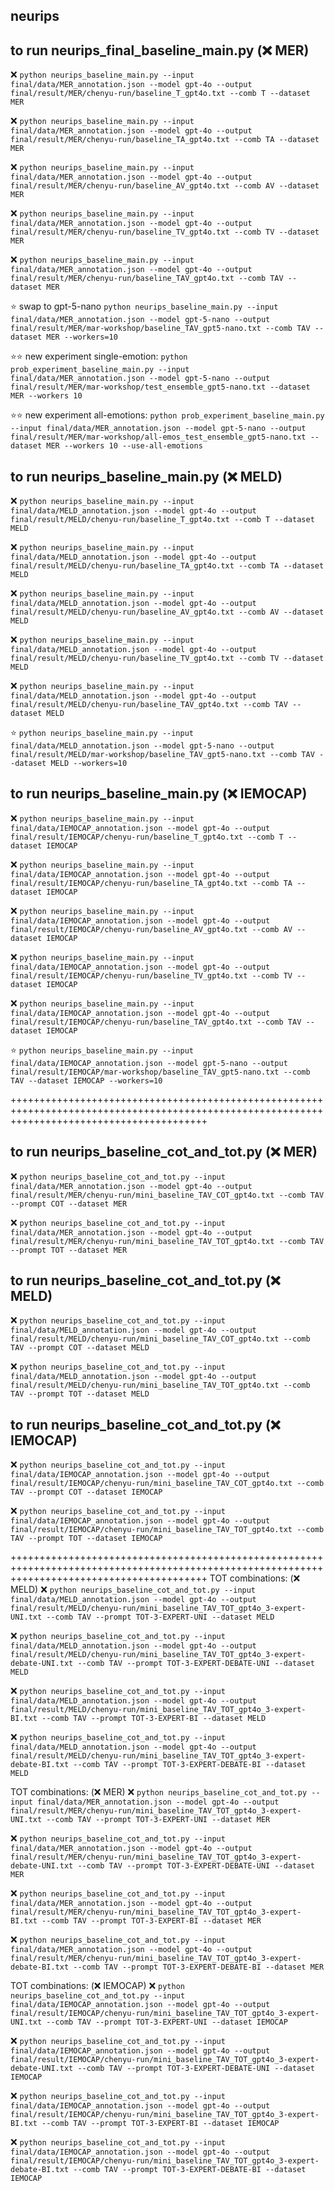 ## neurips

## to run neurips_final_baseline_main.py (❌ MER)

❌ `python neurips_baseline_main.py --input final/data/MER_annotation.json --model gpt-4o --output final/result/MER/chenyu-run/baseline_T_gpt4o.txt --comb T --dataset MER`

❌ `python neurips_baseline_main.py --input final/data/MER_annotation.json --model gpt-4o --output final/result/MER/chenyu-run/baseline_TA_gpt4o.txt --comb TA --dataset MER`

❌ `python neurips_baseline_main.py --input final/data/MER_annotation.json --model gpt-4o --output final/result/MER/chenyu-run/baseline_AV_gpt4o.txt --comb AV --dataset MER`

❌ `python neurips_baseline_main.py --input final/data/MER_annotation.json --model gpt-4o --output final/result/MER/chenyu-run/baseline_TV_gpt4o.txt --comb TV --dataset MER`

❌ `python neurips_baseline_main.py --input final/data/MER_annotation.json --model gpt-4o --output final/result/MER/chenyu-run/baseline_TAV_gpt4o.txt --comb TAV --dataset MER`

⭐️ swap to gpt-5-nano
`python neurips_baseline_main.py --input final/data/MER_annotation.json --model gpt-5-nano --output final/result/MER/mar-workshop/baseline_TAV_gpt5-nano.txt --comb TAV --dataset MER --workers=10`

⭐️⭐️ new experiment
single-emotion: `python prob_experiment_baseline_main.py --input final/data/MER_annotation.json --model gpt-5-nano --output final/result/MER/mar-workshop/test_ensemble_gpt5-nano.txt --dataset MER --workers 10`

⭐️⭐️ new experiment
all-emotions: `python prob_experiment_baseline_main.py --input final/data/MER_annotation.json --model gpt-5-nano --output final/result/MER/mar-workshop/all-emos_test_ensemble_gpt5-nano.txt --dataset MER --workers 10 --use-all-emotions`

## to run neurips_baseline_main.py (❌ MELD)

❌ `python neurips_baseline_main.py --input final/data/MELD_annotation.json --model gpt-4o --output final/result/MELD/chenyu-run/baseline_T_gpt4o.txt --comb T --dataset MELD`

❌ `python neurips_baseline_main.py --input final/data/MELD_annotation.json --model gpt-4o --output final/result/MELD/chenyu-run/baseline_TA_gpt4o.txt --comb TA --dataset MELD`

❌ `python neurips_baseline_main.py --input final/data/MELD_annotation.json --model gpt-4o --output final/result/MELD/chenyu-run/baseline_AV_gpt4o.txt --comb AV --dataset MELD`

❌ `python neurips_baseline_main.py --input final/data/MELD_annotation.json --model gpt-4o --output final/result/MELD/chenyu-run/baseline_TV_gpt4o.txt --comb TV --dataset MELD`

❌ `python neurips_baseline_main.py --input final/data/MELD_annotation.json --model gpt-4o --output final/result/MELD/chenyu-run/baseline_TAV_gpt4o.txt --comb TAV --dataset MELD`

⭐️ `python neurips_baseline_main.py --input final/data/MELD_annotation.json --model gpt-5-nano --output final/result/MELD/mar-workshop/baseline_TAV_gpt5-nano.txt --comb TAV --dataset MELD --workers=10`

## to run neurips_baseline_main.py (❌ IEMOCAP)

❌ `python neurips_baseline_main.py --input final/data/IEMOCAP_annotation.json --model gpt-4o --output final/result/IEMOCAP/chenyu-run/baseline_T_gpt4o.txt --comb T --dataset IEMOCAP`

❌ `python neurips_baseline_main.py --input final/data/IEMOCAP_annotation.json --model gpt-4o --output final/result/IEMOCAP/chenyu-run/baseline_TA_gpt4o.txt --comb TA --dataset IEMOCAP`

❌ `python neurips_baseline_main.py --input final/data/IEMOCAP_annotation.json --model gpt-4o --output final/result/IEMOCAP/chenyu-run/baseline_AV_gpt4o.txt --comb AV --dataset IEMOCAP`

❌ `python neurips_baseline_main.py --input final/data/IEMOCAP_annotation.json --model gpt-4o --output final/result/IEMOCAP/chenyu-run/baseline_TV_gpt4o.txt --comb TV --dataset IEMOCAP`

❌ `python neurips_baseline_main.py --input final/data/IEMOCAP_annotation.json --model gpt-4o --output final/result/IEMOCAP/chenyu-run/baseline_TAV_gpt4o.txt --comb TAV --dataset IEMOCAP`

⭐️ `python neurips_baseline_main.py --input final/data/IEMOCAP_annotation.json --model gpt-5-nano --output final/result/IEMOCAP/mar-workshop/baseline_TAV_gpt5-nano.txt --comb TAV --dataset IEMOCAP --workers=10`

++++++++++++++++++++++++++++++++++++++++++++++++++++++++++++++++++++++++++++++++++++++++++++++++++++++++++++++++++++++++++++++++++++++++++++++

## to run neurips_baseline_cot_and_tot.py (❌ MER)

❌ `python neurips_baseline_cot_and_tot.py --input final/data/MER_annotation.json --model gpt-4o --output final/result/MER/chenyu-run/mini_baseline_TAV_COT_gpt4o.txt --comb TAV --prompt COT --dataset MER`

❌ `python neurips_baseline_cot_and_tot.py --input final/data/MER_annotation.json --model gpt-4o --output final/result/MER/chenyu-run/mini_baseline_TAV_TOT_gpt4o.txt --comb TAV --prompt TOT --dataset MER`

## to run neurips_baseline_cot_and_tot.py (❌ MELD)

❌ `python neurips_baseline_cot_and_tot.py --input final/data/MELD_annotation.json --model gpt-4o --output final/result/MELD/chenyu-run/mini_baseline_TAV_COT_gpt4o.txt --comb TAV --prompt COT --dataset MELD`

❌ `python neurips_baseline_cot_and_tot.py --input final/data/MELD_annotation.json --model gpt-4o --output final/result/MELD/chenyu-run/mini_baseline_TAV_TOT_gpt4o.txt --comb TAV --prompt TOT --dataset MELD`

## to run neurips_baseline_cot_and_tot.py (❌ IEMOCAP)

❌ `python neurips_baseline_cot_and_tot.py --input final/data/IEMOCAP_annotation.json --model gpt-4o --output final/result/IEMOCAP/chenyu-run/mini_baseline_TAV_COT_gpt4o.txt --comb TAV --prompt COT --dataset IEMOCAP`

❌ `python neurips_baseline_cot_and_tot.py --input final/data/IEMOCAP_annotation.json --model gpt-4o --output final/result/IEMOCAP/chenyu-run/mini_baseline_TAV_TOT_gpt4o.txt --comb TAV --prompt TOT --dataset IEMOCAP`

++++++++++++++++++++++++++++++++++++++++++++++++++++++++++++++++++++++++++++++++++++++++++++++++++++++++++++++++++++++++++++++++++++++++++++++
TOT combinations: (❌ MELD)
❌ `python neurips_baseline_cot_and_tot.py --input final/data/MELD_annotation.json --model gpt-4o --output final/result/MELD/chenyu-run/mini_baseline_TAV_TOT_gpt4o_3-expert-UNI.txt --comb TAV --prompt TOT-3-EXPERT-UNI --dataset MELD`

❌ `python neurips_baseline_cot_and_tot.py --input final/data/MELD_annotation.json --model gpt-4o --output final/result/MELD/chenyu-run/mini_baseline_TAV_TOT_gpt4o_3-expert-debate-UNI.txt --comb TAV --prompt TOT-3-EXPERT-DEBATE-UNI --dataset MELD`

❌ `python neurips_baseline_cot_and_tot.py --input final/data/MELD_annotation.json --model gpt-4o --output final/result/MELD/chenyu-run/mini_baseline_TAV_TOT_gpt4o_3-expert-BI.txt --comb TAV --prompt TOT-3-EXPERT-BI --dataset MELD`

❌ `python neurips_baseline_cot_and_tot.py --input final/data/MELD_annotation.json --model gpt-4o --output final/result/MELD/chenyu-run/mini_baseline_TAV_TOT_gpt4o_3-expert-debate-BI.txt --comb TAV --prompt TOT-3-EXPERT-DEBATE-BI --dataset MELD`

TOT combinations: (❌ MER)
❌ `python neurips_baseline_cot_and_tot.py --input final/data/MER_annotation.json --model gpt-4o --output final/result/MER/chenyu-run/mini_baseline_TAV_TOT_gpt4o_3-expert-UNI.txt --comb TAV --prompt TOT-3-EXPERT-UNI --dataset MER`

❌ `python neurips_baseline_cot_and_tot.py --input final/data/MER_annotation.json --model gpt-4o --output final/result/MER/chenyu-run/mini_baseline_TAV_TOT_gpt4o_3-expert-debate-UNI.txt --comb TAV --prompt TOT-3-EXPERT-DEBATE-UNI --dataset MER`

❌ `python neurips_baseline_cot_and_tot.py --input final/data/MER_annotation.json --model gpt-4o --output final/result/MER/chenyu-run/mini_baseline_TAV_TOT_gpt4o_3-expert-BI.txt --comb TAV --prompt TOT-3-EXPERT-BI --dataset MER`

❌ `python neurips_baseline_cot_and_tot.py --input final/data/MER_annotation.json --model gpt-4o --output final/result/MER/chenyu-run/mini_baseline_TAV_TOT_gpt4o_3-expert-debate-BI.txt --comb TAV --prompt TOT-3-EXPERT-DEBATE-BI --dataset MER`

TOT combinations: (❌ IEMOCAP)
❌ `python neurips_baseline_cot_and_tot.py --input final/data/IEMOCAP_annotation.json --model gpt-4o --output final/result/IEMOCAP/chenyu-run/mini_baseline_TAV_TOT_gpt4o_3-expert-UNI.txt --comb TAV --prompt TOT-3-EXPERT-UNI --dataset IEMOCAP`

❌ `python neurips_baseline_cot_and_tot.py --input final/data/IEMOCAP_annotation.json --model gpt-4o --output final/result/IEMOCAP/chenyu-run/mini_baseline_TAV_TOT_gpt4o_3-expert-debate-UNI.txt --comb TAV --prompt TOT-3-EXPERT-DEBATE-UNI --dataset IEMOCAP`

❌ `python neurips_baseline_cot_and_tot.py --input final/data/IEMOCAP_annotation.json --model gpt-4o --output final/result/IEMOCAP/chenyu-run/mini_baseline_TAV_TOT_gpt4o_3-expert-BI.txt --comb TAV --prompt TOT-3-EXPERT-BI --dataset IEMOCAP`

❌ `python neurips_baseline_cot_and_tot.py --input final/data/IEMOCAP_annotation.json --model gpt-4o --output final/result/IEMOCAP/chenyu-run/mini_baseline_TAV_TOT_gpt4o_3-expert-debate-BI.txt --comb TAV --prompt TOT-3-EXPERT-DEBATE-BI --dataset IEMOCAP`
